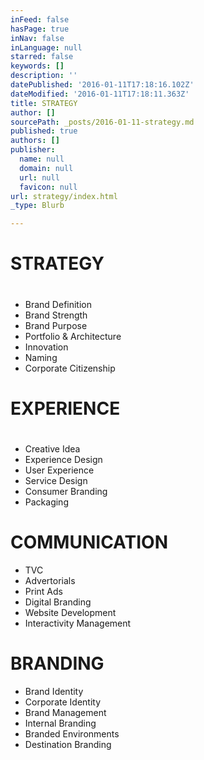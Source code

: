 ```yaml
---
inFeed: false
hasPage: true
inNav: false
inLanguage: null
starred: false
keywords: []
description: ''
datePublished: '2016-01-11T17:18:16.102Z'
dateModified: '2016-01-11T17:18:11.363Z'
title: STRATEGY
author: []
sourcePath: _posts/2016-01-11-strategy.md
published: true
authors: []
publisher:
  name: null
  domain: null
  url: null
  favicon: null
url: strategy/index.html
_type: Blurb

---
```

# STRATEGY

# 

* Brand Definition
* Brand Strength
* Brand Purpose
* Portfolio & Architecture
* Innovation
* Naming
* Corporate Citizenship

# EXPERIENCE

# 

* Creative Idea
* Experience Design
* User Experience
* Service Design
* Consumer Branding
* Packaging

# COMMUNICATION

* TVC
* Advertorials
* Print Ads
* Digital Branding
* Website Development
* Interactivity Management

# BRANDING

* Brand Identity
* Corporate Identity
* Brand Management
* Internal Branding
* Branded Environments
* Destination Branding